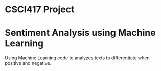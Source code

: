 # CSCI417 Project 
# Sentiment Analysis using Machine Learning
Using Machine Learning code to analyzes texts to differentiate when positive and negative.
